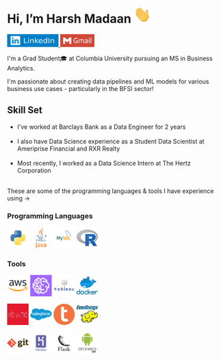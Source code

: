# Hi, I’m Harsh Madaan <img src="https://raw.githubusercontent.com/ABSphreak/ABSphreak/master/gifs/Hi.gif" width="40" height="40">

<p><a href="https://www.linkedin.com/in/harshmadaan97/" target="_blank">
<img src="https://github.com/harsh-madaan/harsh-madaan/blob/main/images/linkedin_logo.svg" width="120" height="30">
<a href="mailto:harshmadaan1997@gmail.com">
<img src="https://github.com/harsh-madaan/harsh-madaan/blob/main/images/gmail_logo.svg" width="80" height="30">
</a></p>

I'm a Grad Student🎓 at Columbia University pursuing an MS in Business Analytics. 

I'm passionate about creating data pipelines and ML models for various business use cases - particularly in the BFSI sector!

## Skill Set
<ul>
  <li>I've worked at Barclays Bank as a Data Engineer for 2 years</li><br>
  
  <li>I also have Data Science experience as a Student Data Scientist at Ameriprise Financial and RXR Realty</li><br>
  
 <li> Most recently, I worked as a Data Science Intern at The Hertz Corporation</li><br>
</ul>
  These are some of the programming languages & tools I have experience using -> <br>
  
  ### Programming Languages
  
  <p>
  <kbd><img src="https://raw.githubusercontent.com/github/explore/master/topics/python/python.png" width="50" height="50" title = "Python"></kbd>
  <kbd><img src="https://raw.githubusercontent.com/github/explore/master/topics/java/java.png" width="50" height="50" title = "Java"></kbd>
  <kbd><img src="https://github.com/harsh-madaan/harsh-madaan/blob/main/images/mysql_logo.png" width="50" height="50" title = "SQL"></kbd>
  <kbd><img src="https://raw.githubusercontent.com/github/explore/master/topics/r/r.png" width="50" height="50" title = "R"></kbd>
  </p>
  
   ### Tools
  
  <p>
  <kbd><img src="https://raw.githubusercontent.com/github/explore/master/topics/aws/aws.png" width="50" height="50" title = "AWS"></kbd>
  <kbd><img src="https://github.com/harsh-madaan/harsh-madaan/blob/main/images/sagemaker_logo.png" width="50" height="50" title = "AWS SageMaker"></kbd>
  <kbd><img src="https://github.com/harsh-madaan/harsh-madaan/blob/main/images/tableau_logo.png" width="50" height="50" title = "Tableau"></kbd>
  <kbd><img src="https://raw.githubusercontent.com/github/explore/master/topics/docker/docker.png" width="50" height="50" title = "Docker"></kbd>
  </p>
  <p>
  <kbd><img src="https://github.com/harsh-madaan/harsh-madaan/blob/main/images/abinitio_logo.png" width="50" height="50" title = "Git"></kbd>
  <kbd><img src="https://github.com/harsh-madaan/harsh-madaan/blob/main/images/salesforce_logo.png" width="50" height="50" title = "Salesforce"></kbd>
  <kbd><img src="https://github.com/harsh-madaan/harsh-madaan/blob/main/images/teradata_logo.png" width="50" height="50" title = "Teradata"></kbd>
  <kbd><img src="https://github.com/harsh-madaan/harsh-madaan/blob/main/images/hadoop_logo.png" width="50" height="50" title = "Hadoop"></kbd>
  </p>
  <p>
  <kbd><img src="https://raw.githubusercontent.com/github/explore/master/topics/git/git.png" width="50" height="50" title = "Git"></kbd>
  <kbd><img src="https://github.com/harsh-madaan/harsh-madaan/blob/main/images/heroku_logo.png" width="50" height="50" title = "Heroku"></kbd>
  <kbd><img src="https://github.com/harsh-madaan/harsh-madaan/blob/main/images/flask_logo.png" width="50" height="50" title = "Flask"></kbd>
  <kbd><img src="https://github.com/harsh-madaan/harsh-madaan/blob/main/images/android_sdk_logo.png" width="50" height="50" title = "Android SDK"></kbd>
  </p>
  
  
  
<!---
harsh-madaan/harsh-madaan is a ✨ special ✨ repository because its `README.md` (this file) appears on your GitHub profile.
You can click the Preview link to take a look at your changes.
--->
